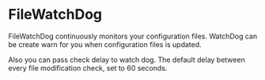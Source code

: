 # FileWatchDog
FileWatchDog continuously monitors your configuration files. WatchDog can be create warn for you when configuration files is updated. 

Also you can pass check delay to watch dog. The default delay between every file modification check, set to 60 seconds.
